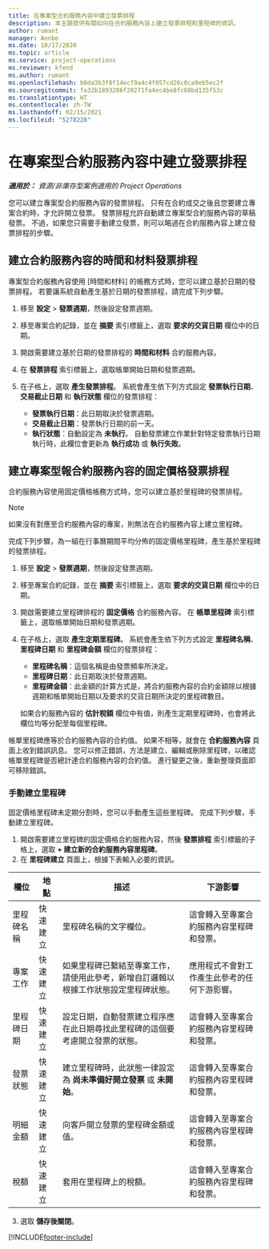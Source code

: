 ```yaml
---
title: 在專案型合約服務內容中建立發票排程
description: 本主題提供有關如何在合約服務內容上建立發票排程和里程碑的資訊。
author: rumant
manager: Annbe
ms.date: 10/17/2020
ms.topic: article
ms.service: project-operations
ms.reviewer: kfend
ms.author: rumant
ms.openlocfilehash: b0da3b3f8f14ecf9a4c4f057cd26c0ca9eb5ec2f
ms.sourcegitcommit: fa32b1893286f20271fa4ec4be8fc68bd135f53c
ms.translationtype: HT
ms.contentlocale: zh-TW
ms.lasthandoff: 02/15/2021
ms.locfileid: "5278228"
---
```

# <a name="create-an-invoice-schedule-on-a-project-based-contract-line"></a>在專案型合約服務內容中建立發票排程 

_**適用於：** 資源/非庫存型案例適用的 Project Operations_

您可以建立專案型合約服務內容的發票排程。 只有在合約成交之後且您要建立專案合約時，才允許開立發票。 發票排程允許自動建立專案型合約服務內容的草稿發票。 不過，如果您只需要手動建立發票，則可以略過在合約服務內容上建立發票排程的步驟。

## <a name="create-a-time-and-material-invoice-schedule-for-a-contract-line"></a>建立合約服務內容的時間和材料發票排程

專案型合約服務內容使用 [時間和材料] 的帳務方式時，您可以建立基於日期的發票排程。 若要讓系統自動產生基於日期的發票排程，請完成下列步驟。

1. 移至 **設定** > **發票週期**，然後設定發票週期。
2. 移至專案合約記錄，並在 **摘要** 索引標籤上，選取 **要求的交貨日期** 欄位中的日期。
3. 開啟需要建立基於日期的發票排程的 **時間和材料** 合約服務內容。 
4. 在 **發票排程** 索引標籤上，選取帳單開始日期和發票週期。
5. 在子格上，選取 **產生發票排程**。 系統會產生依下列方式設定 **發票執行日期**、**交易截止日期** 和 **執行狀態** 欄位的發票排程：

    - **發票執行日期**：此日期取決於發票週期。
    - **交易截止日期**：發票執行日期的前一天。
    - **執行狀態**：自動設定為 **未執行**。 自動發票建立作業針對特定發票執行日期執行時，此欄位會更新為 **執行成功** 或 **執行失敗**。

## <a name="create-a-fixed-price-invoice-schedule-for-a-contract-line"></a>建立專案型報合約服務內容的固定價格發票排程

合約服務內容使用固定價格帳務方式時，您可以建立基於里程碑的發票排程。 

> [!NOTE]
> 如果沒有對應至合約服務內容的專案，則無法在合約服務內容上建立里程碑。

完成下列步驟，為一組在行事曆期間平均分佈的固定價格里程碑，產生基於里程碑的發票排程。

1. 移至 **設定** > **發票週期**，然後設定發票週期。
2. 移至專案合約記錄，並在 **摘要** 索引標籤上，選取 **要求的交貨日期** 欄位中的日期。
3. 開啟需要建立里程碑排程的 **固定價格** 合約服務內容。 在 **帳單里程碑** 索引標籤上，選取帳單開始日期和發票週期。 
4. 在子格上，選取 **產生定期里程碑**。 系統會產生依下列方式設定 **里程碑名稱**、**里程碑日期** 和 **里程碑金額** 欄位的發票排程：

    - **里程碑名稱**：這個名稱是由發票頻率所決定。
    - **里程碑日期**：此日期取決於發票週期。
    - **里程碑金額**：此金額的計算方式是，將合約服務內容的合約金額除以根據週期和帳單開始日期以及要求的交貨日期所決定的里程碑數目。

    如果合約服務內容的 **估計稅額** 欄位中有值，則產生定期里程碑時，也會將此欄位均等分配至每個里程碑。

帳單里程碑應等於合約服務內容的合約值。 如果不相等，就會在 **合約服務內容** 頁面上收到錯誤訊息。 您可以修正錯誤，方法是建立、編輯或刪除里程碑，以確認帳單里程碑是否總計達合約服務內容的合約值。 進行變更之後，重新整理頁面即可移除錯誤。

### <a name="manually-create-milestones"></a>手動建立里程碑

固定價格里程碑未定期分割時，您可以手動產生這些里程碑。 完成下列步驟，手動建立里程碑。

1. 開啟需要建立里程碑的固定價格合約服務內容，然後 **發票排程** 索引標籤的子格上，選取 **+ 建立新的合約服務內容里程碑**。 
2. 在 **里程碑建立** 頁面上，根據下表輸入必要的資訊。

| 欄位 | 地點 | 描述 | 下游影響 |
| --- | --- | --- | --- |
| 里程碑名稱 | 快速建立 | 里程碑名稱的文字欄位。 | 這會轉入至專案合約服務內容里程碑和發票。 |
| 專案工作 | 快速建立 | 如果里程碑已繫結至專案工作，請使用此參考，新增自訂邏輯以根據工作狀態設定里程碑狀態。 | 應用程式不會對工作產生此參考的任何下游影響。 |
| 里程碑日期 | 快速建立 | 設定日期，自動發票建立程序應在此日期尋找此里程碑的這個要考慮開立發票的狀態。 | 這會轉入至專案合約服務內容里程碑和發票。 |
| 發票狀態 | 快速建立 | 建立里程碑時，此狀態一律設定為 **尚未準備好開立發票** 或 **未開始**。 | 這會轉入至專案合約服務內容里程碑和發票。 |
| 明細金額 | 快速建立 | 向客戶開立發票的里程碑金額或值。 | 這會轉入至專案合約服務內容里程碑和發票。 |
| 稅額 | 快速建立 | 套用在里程碑上的稅額。 | 這會轉入至專案合約服務內容里程碑和發票。 |

3. 選取 **儲存後關閉**。


[!INCLUDE[footer-include](../includes/footer-banner.md)]